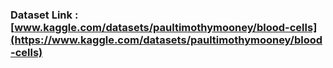 ### Dataset Link : [www.kaggle.com/datasets/paultimothymooney/blood-cells](https://www.kaggle.com/datasets/paultimothymooney/blood-cells)
